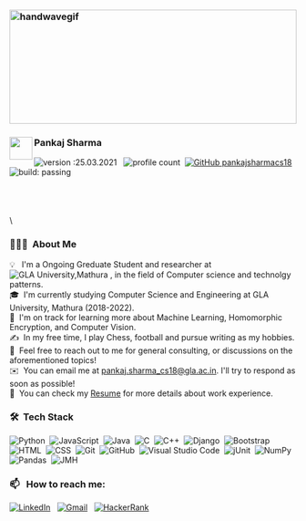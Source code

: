 <!-- ![BannerGIF](#) -->
### <img alt="handwavegif" src="https://www.shutterstock.com/image-vector/programming-code-coding-hacker-background-260nw-1740319322.jpg" width='100%' height='200px'/>
### <img alt="" src="https://www.shutterstock.com/image-vector/programming-code-coding-hacker-background-260nw-1740319322.jpg" width='40' align="left"/><h> Pankaj Sharma </h2>

![version :25.03.2021](https://img.shields.io/badge/version-01.06.2021-informational) &nbsp;
![profile count](https://komarev.com/ghpvc/?username=pankajsharmacs18&color=red)&nbsp;
[![GitHub pankajsharmacs18](https://img.shields.io/github/followers/pankajsharmacs18?label=follow&style=social)](https://github.com/pankajsharmacs18)&nbsp;
![build: passing](https://img.shields.io/badge/build-passing-success)
\
\
\
\
\
\
### 👨🏻‍💻 &nbsp;About Me

💡 &nbsp; I'm a Ongoing Greduate Student  and researcher at ![GLA University,Mathura](https://www.gla.ac.in) , in the field of Computer science and technolgy 
patterns.\
🎓 &nbsp;I'm currently studying Computer Science and Engineering at GLA University, Mathura (2018-2022).\
🌱 &nbsp;I'm on track for learning more about Machine Learning, Homomorphic Encryption, and Computer Vision.\
✍️ &nbsp;In my free time, I play Chess, football and pursue writing as my hobbies.\
💬 &nbsp;Feel free to reach out to me for general consulting, or discussions on the aforementioned topics!\
✉️ &nbsp;You can email me at pankaj.sharma_cs18@gla.ac.in. I'll try to respond as soon as possible!\
📄 &nbsp;You can check my [Resume](https://drive.google.com/file/d/1FaWgNEXcYo7khAg507vouAcvqBlwkHQb/view?usp=sharing) for more details about work experience.


### 🛠 &nbsp;Tech Stack

![Python](https://img.shields.io/badge/-Python-05122A?style=flat&logo=python)&nbsp;
![JavaScript](https://img.shields.io/badge/-JavaScript-05122A?style=flat&logo=javascript)&nbsp;
![Java](https://img.shields.io/badge/-Java-05122A?style=flat&logo=Java&logoColor=FFA518)&nbsp;
![C](https://img.shields.io/badge/-C-05122A?style=flat&logo=C&logoColor=A8B9CC)&nbsp;
![C++](https://img.shields.io/badge/-C++-05122A?style=flat&logo=C%2B%2B&logoColor=00599C)&nbsp;
![Django](https://img.shields.io/badge/-Django-05122A?style=flat&logo=django&logoColor=092E20)&nbsp;
![Bootstrap](https://img.shields.io/badge/-Bootstrap-05122A?style=flat&logo=bootstrap&logoColor=563D7C)\
![HTML](https://img.shields.io/badge/-HTML-05122A?style=flat&logo=HTML5)&nbsp;
![CSS](https://img.shields.io/badge/-CSS-05122A?style=flat&logo=CSS3&logoColor=1572B6)&nbsp;
![Git](https://img.shields.io/badge/-Git-05122A?style=flat&logo=git)&nbsp;
![GitHub](https://img.shields.io/badge/-GitHub-05122A?style=flat&logo=github)&nbsp;
![Visual Studio Code](https://img.shields.io/badge/-Visual%20Studio%20Code-05122A?style=flat&logo=visual-studio-code&logoColor=007ACC)&nbsp;
![jUnit](https://img.shields.io/badge/jUnit%20-%23150458.svg?&style=flat&logo=Java&logoColor=white)&nbsp;
![NumPy](https://img.shields.io/badge/numpy%20-%23013243.svg?&style=flat&logo=numpy&logoColor=white)&nbsp;
![Pandas](https://img.shields.io/badge/pandas%20-%23150458.svg?&style=flat&logo=pandas&logoColor=white)&nbsp;
![JMH](https://img.shields.io/badge/JMH%20-%23150458.svg?&style=flat&logo=Java&logoColor=white)&nbsp;

### 📫 &nbsp; How to reach me:


<a href="https://www.linkedin.com/in/pankaj-sharma-591017191/"><img alt="LinkedIn" src="https://img.shields.io/badge/linkedin%20-%230077B5.svg?&style=flat&logo=linkedin&logoColor=white"/></a> &nbsp;
<a href="mailto:pankaj.sharma_cs18@gla.ac.in"><img alt="Gmail" src="https://img.shields.io/badge/Gmail-D14836?style=flat&logo=gmail&logoColor=white" /></a> &nbsp;
<a href="https://www.hackerrank.com/pankajsharmacs18"><img alt="HackerRank" src="https://img.shields.io/badge/-Hackerrank-2EC866?style=for-the-badge&logo=HackerRank&logoColor=white"/></a> &nbsp;

<!--
**PankajSharma/PankajSharma* is a ✨ _special_ ✨ repository because its `README.md` (this file) appears on your GitHub profile.

Here are some ideas to get you started:

- 🔭 I’m currently working on ...
- 🌱 I’m currently learning ...
- 👯 I’m looking to collaborate on ...
- 🤔 I’m looking for help with ...
- 💬 Ask me about ...
- 📫 How to reach me: ...
- 😄 Pronouns: ...
- ⚡ Fun fact: ...
-->








